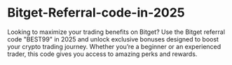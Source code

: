 # Bitget-Referral-code-in-2025
Looking to maximize your trading benefits on Bitget? Use the Bitget referral code "BEST99" in 2025 and unlock exclusive bonuses designed to boost your crypto trading journey. Whether you’re a beginner or an experienced trader, this code gives you access to amazing perks and rewards.
